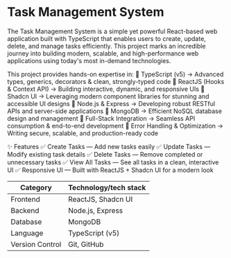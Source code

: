 # Task Management System
The Task Management System is a simple yet powerful React-based web application built with TypeScript that enables users to create, update, delete, and manage tasks efficiently.
This project marks an incredible journey into building modern, scalable, and high-performance web applications using today's most in-demand technologies.

This project provides hands-on expertise in:
🔹 TypeScript (v5) → Advanced types, generics, decorators & clean, strongly-typed code
🔹 ReactJS (Hooks & Context API) → Building interactive, dynamic, and responsive UIs
🔹 Shadcn UI → Leveraging modern component libraries for stunning and accessible UI designs
🔹 Node.js & Express → Developing robust RESTful APIs and server-side applications
🔹 MongoDB → Efficient NoSQL database design and management
🔹 Full-Stack Integration → Seamless API consumption & end-to-end development
🔹 Error Handling & Optimization → Writing secure, scalable, and production-ready code


✨ Features
✅ Create Tasks — Add new tasks easily
✅ Update Tasks — Modify existing task details
✅ Delete Tasks — Remove completed or unnecessary tasks
✅ View All Tasks — See all tasks in a clean, interactive UI
✅ Responsive UI — Built with ReactJS + Shadcn UI for a modern look

| Category            | Technology/tech stack      |
| ------------------- | ------------------ |
| Frontend            | ReactJS, Shadcn UI |
| Backend             | Node.js, Express   |
| Database            | MongoDB            |
| Language            | TypeScript (v5)    |
| Version Control     | Git, GitHub        |
